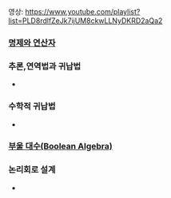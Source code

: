 영상: https://www.youtube.com/playlist?list=PLD8rdlfZeJk7ijUM8ckwLLNyDKRD2aQa2

### [명제와 연산자](/이산-수학/이산수학-기초/명제와-연산자.md)


### 추론,연역법과 귀납법
- 

### 수학적 귀납법
- 

### [부울 대수(Boolean Algebra)](/이산-수학/명제,추론,귀납,부울대수/부울-대수.md)

### 논리회로 설계
- 
